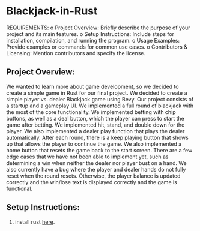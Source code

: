 # Blackjack-in-Rust
REQUIREMENTS:
o Project Overview: Briefly describe the purpose of your project and its main features.
o Setup Instructions: Include steps for installation, compilation, and running the program.
o Usage Examples: Provide examples or commands for common use cases.
o Contributors & Licensing: Mention contributors and specify the license.

## Project Overview:
We wanted to learn more about game development, so we decided to create a simple game in Rust for our final project. We decided to create a simple player vs. dealer Blackjack game using Bevy. Our project consists of a startup and a gameplay UI. We implemented a full round of blackjack with the most of the core functionality. We implemented betting with chip buttons, as well as a deal button, which the player can press to start the game after betting. We implemented hit, stand, and double down for the player. We also implemented a dealer play function that plays the dealer automatically. After each round, there is a keep playing button that shows up that allows the player to continue the game. We also implemented a home button that resets the game back to the start screen. There are a few edge cases that we have not been able to implement yet, such as determining a win when neither the dealer nor player bust on a hand. We also currently have a bug where the player and dealer hands do not fully reset when the round resets. Otherwise, the player balance is updated correctly and the win/lose text is displayed correctly and the game is functional.
## Setup Instructions:
1. install rust [here](https://www.rust-lang.org/tools/install).